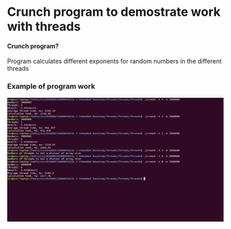 # Crunch program to demostrate work with threads



#### Crunch program?
Program calculates different exponents for random numbers in the different threads


### Example of program work
![Example](https://github.com/SVS97/Thread-crunch-program/blob/master/Screen.png "Screenshot")
